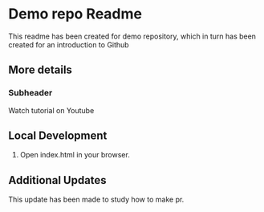 # Demo repo Readme
This readme has been created for demo repository, which in turn has been created for an introduction to Github

## More details

### Subheader 
Watch tutorial on Youtube

## Local Development 
1. Open index.html in your browser. 

## Additional Updates 
This update has been made to study how to make pr.